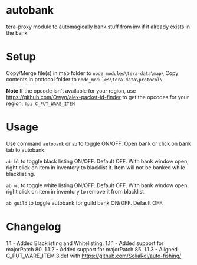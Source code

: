 # autobank

tera-proxy module to automagically bank stuff from inv if it already exists in the bank

# Setup

Copy/Merge file(s) in map folder to `node_modules\tera-data\map\`
Copy contents in protocol folder to `node_modules\tera-data\protocol\`

**Note**
If the opcode isn't available for your region, use https://github.com/Owyn/alex-packet-id-finder to get the opcodes for your region, `fpi C_PUT_WARE_ITEM`

# Usage

Use command `autobank` or `ab` to toggle ON/OFF. 
Open bank or click on bank tab to autobank.

`ab bl` to toggle black listing ON/OFF. Default OFF. 
With bank window open, right click on item in inventory to blacklist it. Item will not be banked while blacklisting.

`ab wl` to toggle white listing ON/OFF. Default OFF. 
With bank window open, right click on item in inventory to remove it from blacklist.

`ab guild` to toggle autobank for guild bank ON/OFF. Default OFF. 

# Changelog
1.1 - Added Blacklisting and Whitelisting.
1.1.1 - Added support for majorPatch 80.
1.1.2 - Added support for majorPatch 85.
1.1.3 - Aligned C_PUT_WARE_ITEM.3.def with https://github.com/SoliaRdi/auto-fishing/
